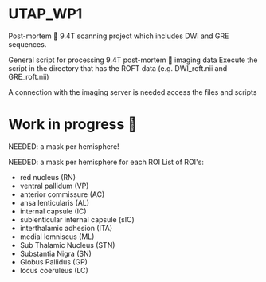 # UTAP_WP1

Post-mortem :brain: 9.4T scanning project which includes DWI and GRE sequences.

General script for processing 9.4T post-mortem :brain: imaging data
Execute the script in the directory that has the ROFT data (e.g. DWI_roft.nii and GRE_roft.nii)

A connection with the imaging server is needed access the files and scripts

# Work in progress :construction:

NEEDED: a mask per hemisphere!

NEEDED: a mask per hemisphere for each ROI
List of ROI's:
- red nucleus (RN)
- ventral pallidum (VP)
- anterior commissure (AC)
- ansa lenticularis (AL)
- internal capsule (IC)
- sublenticular internal capsule (sIC)
- interthalamic adhesion (ITA)
- medial lemniscus (ML)
- Sub Thalamic Nucleus (STN)
- Substantia Nigra (SN)
- Globus Pallidus (GP) 
- locus coeruleus (LC) 
